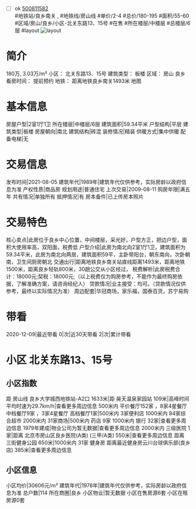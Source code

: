 - [ ] ok [500811582](https://bj.5i5j.com/ershoufang/500811582.html)  
 #地铁站/良乡南关 ,  #地铁线/房山线
#单价/2-4 #总价/180-195 #面积/55-60   #区域/房山/良乡/小区-北关东路13、15号 #在售 #所在楼层/中楼层 #总楼层/6层 #layout 
![layout](http://image2a.5i5j.com/scm/HOUSE_CUSTOMER/606598b81b3a4285bbc50f8b53154261.jpg_P5.jpg) 
# 简介 
 180万,  3.03万/m² 
小区： 北关东路13、15号
建筑类型： 板楼
区域： 房山 良乡
看房时间： 提前预约
地铁： 距离地铁良乡南关1493米 地图
# 基本信息 
 房屋户型|2室1厅1卫
所在楼层|中楼层/6层
建筑面积|59.34平米
户型结构|平层
建筑类型|板楼
房屋朝向|南北
建筑结构|砖混
装修情况|精装
供暖方式|集中供暖
配备电梯|无
# 交易信息 
 发布时间|2021-08-05
建筑年代|1989年|建筑年代仅供参考，实际房龄以政府信息为准
产权性质|商品房
规划用途|普通住宅
上次交易|2009-08-11
购房年限|满五年
共有情况|单独所有
抵押情况|有
房本备件|已上传房本照片
# 交易特色 
 核心卖点|此房位于良乡中心位置，中间楼层，采光好，户型方正，把边户型，面积大使用率高，双阳面，税费低
户型介绍|此房为南北向2室1厅1卫，建筑面积为59.34平米，此房为南北向两居，建筑面积59平，主卧带阳台，朝东南向，次卧朝南，卫生间厨房朝北
交通出行|距离地铁良乡南关站直线距离1493米，距离地铁 1500米，距离良乡轻轨800米，30趟公交从小区经过，
税费解析|此房税费合计：18000元;契税：18000元;（以上税费仅为购房参考，不能作为最终购房依据，了解准确方案，请咨询经纪人）
贷款情况|业主接受：均可。（贷款情况仅供参考，最终以实际情况为准）
周边配套|华冠商场，家乐福，国泰百货，苏宁易购
# 带看 
 2020-12-09|最近带看	 0|次|近30天带看	 2|次|累计带看
# 小区 北关东路13、15号
## 小区指数 
 距 房山线 良乡大学城西地铁站-A2口 1633米|距 昊天温泉家园站 109米|高峰时间平均时速为29.7km/h|查看更多周边信息
500米内 平价餐厅152家 ，8家4星餐厅
中档餐厅9家 ，3家4星餐厅
高档餐厅1家|500米内 3家便利店
1000米内 84家综合超市
2000米内 31家商场|500米内 药店 9家
1000米内 银行 32家|查看更多周边信息
1979年建成|物业公司为暂无数据|查看更多周边信息
2000米内 三级医院 1家|距离 北京市房山区良乡医院(A类) (三甲/A类) 550米|查看更多周边信息
距离 三街健身公园 650米|1000米内 31家 健身房
距离最近健身房云川台球俱乐部(良乡店) 385米|查看更多周边信息
## 小区信息 
 小区均价|30606元/m²
建筑年代|1978年|建筑年代仅供参考，实际房龄以政府信息为准
总户数|114
所在商圈|良乡
小区物业|暂无数据
小区在售房源6套
小区在租房源0套
